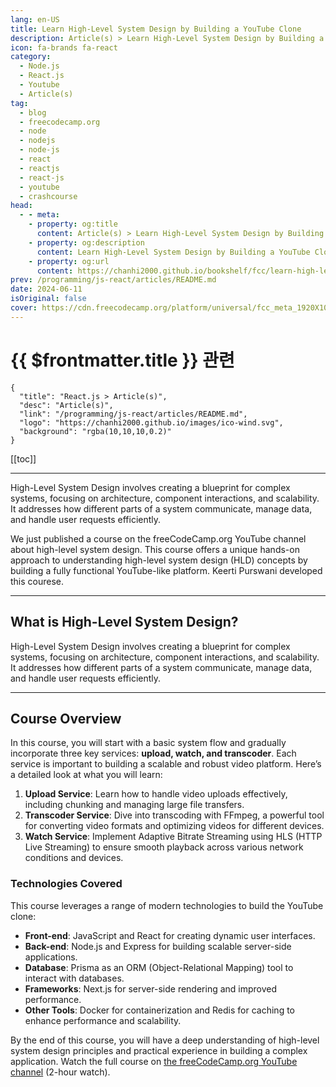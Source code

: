 ```yaml
---
lang: en-US
title: Learn High-Level System Design by Building a YouTube Clone
description: Article(s) > Learn High-Level System Design by Building a YouTube Clone
icon: fa-brands fa-react
category: 
  - Node.js
  - React.js
  - Youtube
  - Article(s)
tag: 
  - blog
  - freecodecamp.org
  - node
  - nodejs
  - node-js
  - react
  - reactjs
  - react-js
  - youtube
  - crashcourse
head:
  - - meta:
    - property: og:title
      content: Article(s) > Learn High-Level System Design by Building a YouTube Clone
    - property: og:description
      content: Learn High-Level System Design by Building a YouTube Clone
    - property: og:url
      content: https://chanhi2000.github.io/bookshelf/fcc/learn-high-level-system-design-by-building-a-youtube-clone.html
prev: /programming/js-react/articles/README.md
date: 2024-06-11
isOriginal: false
cover: https://cdn.freecodecamp.org/platform/universal/fcc_meta_1920X1080-indigo.png
---
```


# {{ $frontmatter.title }} 관련

```component VPCard
{
  "title": "React.js > Article(s)",
  "desc": "Article(s)",
  "link": "/programming/js-react/articles/README.md",
  "logo": "https://chanhi2000.github.io/images/ico-wind.svg",
  "background": "rgba(10,10,10,0.2)"
}
```

[[toc]]

---

<SiteInfo
  name="Learn High-Level System Design by Building a YouTube Clone"
  desc="High-Level System Design involves creating a blueprint for complex systems, focusing on architecture, component interactions, and scalability. It addresses how different parts of a system communicate, manage data, and handle user requests efficiently..."
  url="https://freecodecamp.org/news/how-to-build-a-rating-component-with-the-react-compound-component-pattern/"
  logo="https://cdn.freecodecamp.org/universal/favicons/favicon.ico"
  preview="https://cdn.freecodecamp.org/platform/universal/fcc_meta_1920X1080-indigo.png"/>

High-Level System Design involves creating a blueprint for complex systems, focusing on architecture, component interactions, and scalability. It addresses how different parts of a system communicate, manage data, and handle user requests efficiently.

We just published a course on the freeCodeCamp.org YouTube channel about high-level system design. This course offers a unique hands-on approach to understanding high-level system design (HLD) concepts by building a fully functional YouTube-like platform. Keerti Purswani developed this courese.

---

## What is High-Level System Design?

High-Level System Design involves creating a blueprint for complex systems, focusing on architecture, component interactions, and scalability. It addresses how different parts of a system communicate, manage data, and handle user requests efficiently.

---

## Course Overview

In this course, you will start with a basic system flow and gradually incorporate three key services: **upload, watch, and transcoder**. Each service is important to building a scalable and robust video platform. Here’s a detailed look at what you will learn:

1. **Upload Service**: Learn how to handle video uploads effectively, including chunking and managing large file transfers.
2. **Transcoder Service**: Dive into transcoding with FFmpeg, a powerful tool for converting video formats and optimizing videos for different devices.
3. **Watch Service**: Implement Adaptive Bitrate Streaming using HLS (HTTP Live Streaming) to ensure smooth playback across various network conditions and devices.

### Technologies Covered

This course leverages a range of modern technologies to build the YouTube clone:

- **Front-end**: JavaScript and React for creating dynamic user interfaces.
- **Back-end**: Node.js and Express for building scalable server-side applications.
- **Database**: Prisma as an ORM (Object-Relational Mapping) tool to interact with databases.
- **Frameworks**: Next.js for server-side rendering and improved performance.
- **Other Tools**: Docker for containerization and Redis for caching to enhance performance and scalability.

By the end of this course, you will have a deep understanding of high-level system design principles and practical experience in building a complex application. Watch the full course on [<FontIcon icon="fa-brands fa-youtube"/>the freeCodeCamp.org YouTube channel](https://youtu.be/FiXOaYnW64w) (2-hour watch).

<VidStack src="youtube/FiXOaYnW64w" />
